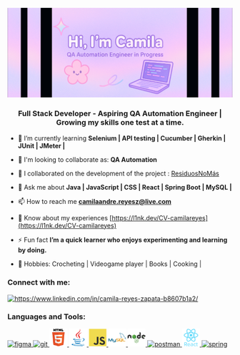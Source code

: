 <p align="center">
  <img src="https://raw.githubusercontent.com/Kitakitina/Kitakitina/main/profileimg.png" />
</p>

<h3 align="center">Full Stack Developer - Aspiring QA Automation Engineer | Growing my skills one test at a time.</h3>

- 🌱 I’m currently learning **Selenium | API testing | Cucumber | Gherkin | JUnit | JMeter |**

- 👯 I'm looking to collaborate as: **QA Automation**

- 🤝 I collaborated on the development of the project : [ResiduosNoMás](https://github.com/residuos-nomas-generation)

- 💬 Ask me about **Java | JavaScript | CSS | React | Spring Boot | MySQL |**

- 📫 How to reach me **camilaandre.reyesz@live.com**

- 📄 Know about my experiences [https://l1nk.dev/CV-camilareyes](https://l1nk.dev/CV-camilareyes)

- ⚡ Fun fact **I’m a quick learner who enjoys experimenting and learning by doing.**

- 🎈 Hobbies: Crocheting | Videogame player | Books | Cooking |

<h3 align="left">Connect with me:</h3>
<p align="left">
<a href="https://linkedin.com/in/https://www.linkedin.com/in/camila-reyes-zapata-b8607b1a2/" target="blank"><img align="center" src="https://raw.githubusercontent.com/rahuldkjain/github-profile-readme-generator/master/src/images/icons/Social/linked-in-alt.svg" alt="https://www.linkedin.com/in/camila-reyes-zapata-b8607b1a2/" height="30" width="40" /></a>
</p>

<h3 align="left">Languages and Tools:</h3>
<p align="left"> <a href="https://www.figma.com/" target="_blank" rel="noreferrer"> <img src="https://www.vectorlogo.zone/logos/figma/figma-icon.svg" alt="figma" width="40" height="40"/> </a> <a href="https://git-scm.com/" target="_blank" rel="noreferrer"> <img src="https://www.vectorlogo.zone/logos/git-scm/git-scm-icon.svg" alt="git" width="40" height="40"/> </a> <a href="https://www.w3.org/html/" target="_blank" rel="noreferrer"> <img src="https://raw.githubusercontent.com/devicons/devicon/master/icons/html5/html5-original-wordmark.svg" alt="html5" width="40" height="40"/> </a> <a href="https://www.java.com" target="_blank" rel="noreferrer"> <img src="https://raw.githubusercontent.com/devicons/devicon/master/icons/java/java-original.svg" alt="java" width="40" height="40"/> </a> <a href="https://developer.mozilla.org/en-US/docs/Web/JavaScript" target="_blank" rel="noreferrer"> <img src="https://raw.githubusercontent.com/devicons/devicon/master/icons/javascript/javascript-original.svg" alt="javascript" width="40" height="40"/> </a> <a href="https://www.mysql.com/" target="_blank" rel="noreferrer"> <img src="https://raw.githubusercontent.com/devicons/devicon/master/icons/mysql/mysql-original-wordmark.svg" alt="mysql" width="40" height="40"/> </a> <a href="https://nodejs.org" target="_blank" rel="noreferrer"> <img src="https://raw.githubusercontent.com/devicons/devicon/master/icons/nodejs/nodejs-original-wordmark.svg" alt="nodejs" width="40" height="40"/> </a> <a href="https://postman.com" target="_blank" rel="noreferrer"> <img src="https://www.vectorlogo.zone/logos/getpostman/getpostman-icon.svg" alt="postman" width="40" height="40"/> </a> <a href="https://reactjs.org/" target="_blank" rel="noreferrer"> <img src="https://raw.githubusercontent.com/devicons/devicon/master/icons/react/react-original-wordmark.svg" alt="react" width="40" height="40"/> </a> <a href="https://spring.io/" target="_blank" rel="noreferrer"> <img src="https://www.vectorlogo.zone/logos/springio/springio-icon.svg" alt="spring" width="40" height="40"/> </a> </p>
